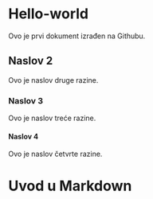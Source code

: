 # Hello-world
Ovo je prvi dokument izrađen na Githubu.

## Naslov 2
Ovo je naslov druge razine.

### Naslov 3 
Ovo je naslov treće razine.

#### Naslov 4
Ovo je naslov četvrte razine.

# Uvod u Markdown
